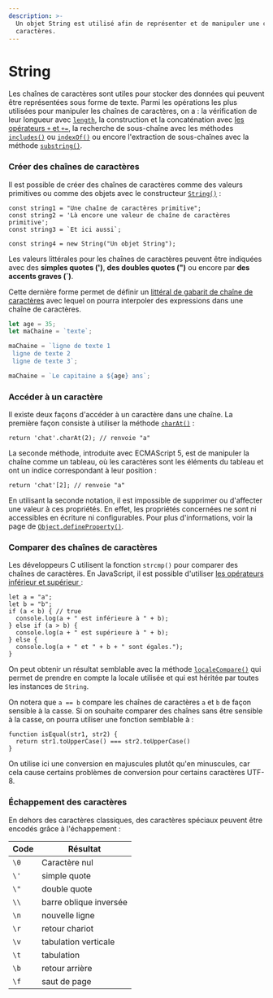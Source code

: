 ```yaml
---
description: >-
  Un objet String est utilisé afin de représenter et de manipuler une chaîne de
  caractères.
---
```


# String

Les chaînes de caractères sont utiles pour stocker des données qui peuvent être représentées sous forme de texte. Parmi les opérations les plus utilisées pour manipuler les chaînes de caractères, on a : la vérification de leur longueur avec [`length`](https://developer.mozilla.org/fr/docs/Web/JavaScript/Reference/Global\_Objects/String/length), la construction et la concaténation avec [les opérateurs `+` et `+=`](https://developer.mozilla.org/fr/docs/Web/JavaScript/Guide/Expressions\_and\_Operators#string\_operators), la recherche de sous-chaîne avec les méthodes [`includes()`](https://developer.mozilla.org/fr/docs/Web/JavaScript/Reference/Global\_Objects/String/includes) ou [`indexOf()`](https://developer.mozilla.org/fr/docs/Web/JavaScript/Reference/Global\_Objects/String/indexOf) ou encore l'extraction de sous-chaînes avec la méthode [`substring()`](https://developer.mozilla.org/fr/docs/Web/JavaScript/Reference/Global\_Objects/String/substring).

### Créer des chaînes de caractères <a href="#creer_des_chaines_de_caracteres" id="creer_des_chaines_de_caracteres"></a>

Il est possible de créer des chaînes de caractères comme des valeurs primitives ou comme des objets avec le constructeur [`String()`](https://developer.mozilla.org/fr/docs/Web/JavaScript/Reference/String/String) :

```
const string1 = "Une chaîne de caractères primitive";
const string2 = 'Là encore une valeur de chaîne de caractères primitive';
const string3 = `Et ici aussi`;
```

```
const string4 = new String("Un objet String");
```

Les valeurs littérales pour les chaînes de caractères peuvent être indiquées avec des **simples quotes (')**, **des doubles quotes (")** ou encore par **des accents graves (\`)**.&#x20;

Cette dernière forme permet de définir un [littéral de gabarit de chaîne de caractères](https://developer.mozilla.org/fr/docs/Web/JavaScript/Reference/Template\_literals) avec lequel on pourra interpoler des expressions dans une chaîne de caractères.

```javascript
let age = 35;
let maChaine = `texte`;

maChaine = `ligne de texte 1
 ligne de texte 2
 ligne de texte 3`;

maChaine = `Le capitaine a ${age} ans`;
```

### Accéder à un caractère <a href="#acceder_a_un_caractere" id="acceder_a_un_caractere"></a>

Il existe deux façons d'accéder à un caractère dans une chaîne. La première façon consiste à utiliser la méthode [`charAt()`](https://developer.mozilla.org/fr/docs/Web/JavaScript/Reference/Global\_Objects/String/charAt) :

```
return 'chat'.charAt(2); // renvoie "a"
```

La seconde méthode, introduite avec ECMAScript 5, est de manipuler la chaîne comme un tableau, où les caractères sont les éléments du tableau et ont un indice correspondant à leur position :

```
return 'chat'[2]; // renvoie "a"
```

En utilisant la seconde notation, il est impossible de supprimer ou d'affecter une valeur à ces propriétés. En effet, les propriétés concernées ne sont ni accessibles en écriture ni configurables. Pour plus d'informations, voir la page de [`Object.defineProperty()`](https://developer.mozilla.org/fr/docs/Web/JavaScript/Reference/Global\_Objects/Object/defineProperty).

### Comparer des chaînes de caractères <a href="#comparer_des_chaines_de_caracteres" id="comparer_des_chaines_de_caracteres"></a>

Les développeurs C utilisent la fonction `strcmp()` pour comparer des chaînes de caractères. En JavaScript, il est possible d'utiliser [les opérateurs inférieur et supérieur ](https://developer.mozilla.org/fr/docs/Web/JavaScript/Reference/Operators):

```
let a = "a";
let b = "b";
if (a < b) { // true
  console.log(a + " est inférieure à " + b);
} else if (a > b) {
  console.log(a + " est supérieure à " + b);
} else {
  console.log(a + " et " + b + " sont égales.");
}
```

On peut obtenir un résultat semblable avec la méthode [`localeCompare()`](https://developer.mozilla.org/fr/docs/Web/JavaScript/Reference/Global\_Objects/String/localeCompare) qui permet de prendre en compte la locale utilisée et qui est héritée par toutes les instances de `String`.

On notera que `a == b` compare les chaînes de caractères `a` et `b` de façon sensible à la casse. Si on souhaite comparer des chaînes sans être sensible à la casse, on pourra utiliser une fonction semblable à :

```
function isEqual(str1, str2) {
  return str1.toUpperCase() === str2.toUpperCase()
}
```

On utilise ici une conversion en majuscules plutôt qu'en minuscules, car cela cause certains problèmes de conversion pour certains caractères UTF-8.

### Échappement des caractères <a href="#echappement_des_caracteres" id="echappement_des_caracteres"></a>

En dehors des caractères classiques, des caractères spéciaux peuvent être encodés grâce à l'échappement :

| Code | Résultat               |
| ---- | ---------------------- |
| `\0` | Caractère nul          |
| `\'` | simple quote           |
| `\"` | double quote           |
| `\\` | barre oblique inversée |
| `\n` | nouvelle ligne         |
| `\r` | retour chariot         |
| `\v` | tabulation verticale   |
| `\t` | tabulation             |
| `\b` | retour arrière         |
| `\f` | saut de page           |
